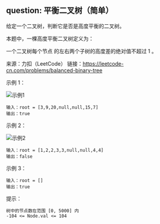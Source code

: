 ## question: 平衡二叉树（简单）

给定一个二叉树，判断它是否是高度平衡的二叉树。

本题中，一棵高度平衡二叉树定义为：

一个二叉树每个节点 的左右两个子树的高度差的绝对值不超过 1 。

来源：力扣（LeetCode）
链接：https://leetcode-cn.com/problems/balanced-binary-tree

示例 1：

![示例1](https://assets.leetcode.com/uploads/2020/10/06/balance_1.jpg)
```text
输入：root = [3,9,20,null,null,15,7]
输出：true
```

示例 2：

![示例2](https://assets.leetcode.com/uploads/2020/10/06/balance_2.jpg)
```text
输入：root = [1,2,2,3,3,null,null,4,4]
输出：false
```

示例 3：
```text
输入：root = []
输出：true
```

提示：
```text
树中的节点数在范围 [0, 5000] 内
-104 <= Node.val <= 104
```